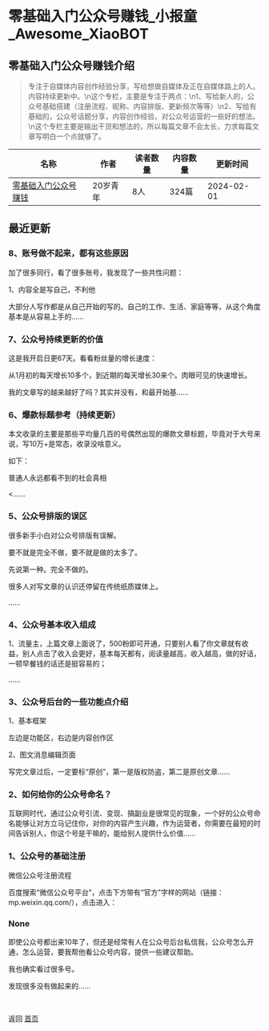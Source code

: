 # 零基础入门公众号赚钱_小报童_Awesome_XiaoBOT

## 零基础入门公众号赚钱介绍
> 专注于自媒体内容创作经验分享，写给想做自媒体及正在自媒体路上的人。内容持续更新中。\n这个专栏，主要是专注于两点：\n1、写给新人的，公众号基础搭建（注册流程、昵称、内容排版、更新频次等等）\n2、写给有基础的，公众号话题分享，内容创作经验，对公众号运营的一些好的想法。\n这个专栏主要是输出干货和想法的，所以每篇文章不会太长，力求每篇文章写明白一个点就够了。  
  


|名称|作者|读者数量|内容数量|更新时间|
|---|---|---|---|---|
|[零基础入门公众号赚钱](https://xiaobot.net/p/zmtrm?refer=0b133df9-27dc-423b-8101-639049001c13)|20岁青年|8人|324篇|2024-02-01|

## 最近更新
### 8、账号做不起来，都有这些原因

加了很多同行，看了很多账号，我发现了一些共性问题：

1、内容全是写自己，不利他

大部分人写作都是从自己开始的写的。自己的工作、生活、家庭等等，从这个角度基本是从容易上手的......

### 7、公众号持续更新的价值

这是我开启日更67天。看看粉丝量的增长速度：

从1月初的每天增长10多个，到近期的每天增长30来个。肉眼可见的快速增长。

我的文章写的越来越好了吗？其实并没有，和最开始基......

### 6、爆款标题参考（持续更新）

本文收录的主要是那些平均量几百的号偶然出现的爆款文章标题，毕竟对于大号来说，写10万+是常态，收录没啥意义。

如下：

普通人永远都看不到的社会真相

<......

### 5、公众号排版的误区

很多新手小白对公众号排版有误解。

要不就是完全不做，要不就是做的太多了。

先说第一种。完全不做的。

很多人对写文章的认识还停留在传统纸质媒体上。

......

### 4、公众号基本收入组成

1、流量主，上篇文章上面说了，500粉即可开通，只要别人看了你文章就有收益，别人点击了收入会更好，基本每天都有，阅读量越高，收入越高，做的好话，一顿早餐钱的话还是挺容易的；

......

### 3、公众号后台的一些功能点介绍

1、基本框架

左边是功能区，右边是内容创作区

2、图文消息编辑页面

写完文章过后，一定要标“原创”，第一是版权防盗，第二是原创文章......

### 2、如何给你的公众号命名？

互联网时代，通过公众号引流、变现、搞副业是很常见的现象，一个好的公众号命名能够让对方立马记住你，对你的内容产生兴趣，作为运营者，你需要在最短的时间告诉别人，你这个号是干嘛的，能给别人提供什么价值......

### 1、公众号的基础注册

微信公众号注册流程

百度搜索“微信公众号平台”，点击下方带有“官方”字样的网站（链接：mp.weixin.qq.com/），点击进入：

### None

即使公众号都出来10年了，但还是经常有人在公众号后台私信我，公众号怎么开通，怎么运营，要我帮他看公众号内容，提供一些建议帮助。

我也确实看过很多号。

发现很多没有做起来的......


<a href="https://github.com/Reno9527/awesome-xiaobot" style="color: white; text-decoration: none;">awesome-xiaobot</a>

返回 [首页](../README.md)
